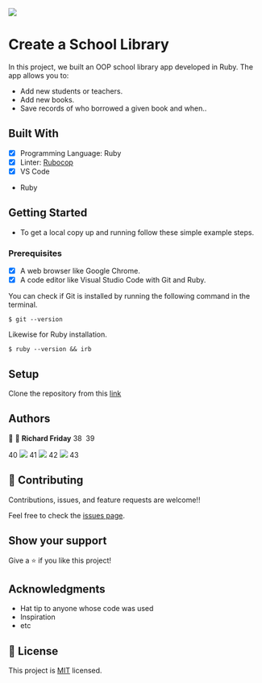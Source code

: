 ![](https://img.shields.io/badge/Microverse-blueviolet)

# Create a School Library

In this project, we built an OOP school library app developed in Ruby. The app allows you to:

- Add new students or teachers.
- Add new books.
- Save records of who borrowed a given book and when..



## Built With

- [x] Programming Language: Ruby
- [x] Linter: [Rubocop](https://rubocop.org/)
- [x] VS Code

- Ruby

## Getting Started

- To get a local copy up and running follow these simple example steps.

### Prerequisites

- [x] A web browser like Google Chrome.
- [x] A code editor like Visual Studio Code with Git and Ruby.

You can check if Git is installed by running the following command in the terminal.
```
$ git --version
```

Likewise for Ruby installation.
```
$ ruby --version && irb
```

## Setup

Clone the repository from this [link](https://github.com/ppmarq1/OOP-school-library.git)



## Authors

👤 
👤 **Richard Friday**
38
​
39
<p align="left">
40
<a href = "https://www.linkedin.com/in/richard-friday-54980718a/"><img src="https://img.icons8.com/fluent/48/000000/linkedin.png"/></a>
41
<a href = "https://twitter.com/richardfriday14"><img src="https://img.icons8.com/fluent/48/000000/twitter.png"/></a>
42
<a href = "https://github.com/Richez003"><img src="https://img.icons8.com/fluent/48/000000/github.png"/></a>
43
</p>

## 🤝 Contributing

Contributions, issues, and feature requests are welcome!!

Feel free to check the [issues page](https://github.com/ppmarq1/OOP-school-library/issues).

## Show your support

Give a ⭐️ if you like this project!

## Acknowledgments

- Hat tip to anyone whose code was used
- Inspiration
- etc

## 📝 License

This project is [MIT](./MIT.md) licensed.